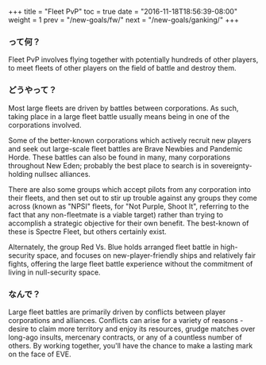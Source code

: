 +++ title = "Fleet PvP" toc = true date = "2016-11-18T18:56:39-08:00" weight = 1 prev = "/new-goals/fw/" next = "/new-goals/ganking/" +++

### って何？

Fleet PvP involves flying together with potentially hundreds of other players, to meet fleets of other players on the field of battle and destroy them.

### どうやって？

Most large fleets are driven by battles between corporations. As such, taking place in a large fleet battle usually means being in one of the corporations involved.

Some of the better-known corporations which actively recruit new players and seek out large-scale fleet battles are Brave Newbies and Pandemic Horde. These battles can also be found in many, many corporations throughout New Eden; probably the best place to search is in sovereignty-holding nullsec alliances.

There are also some groups which accept pilots from any corporation into their fleets, and then set out to stir up trouble against any groups they come across (known as "NPSI" fleets, for "Not Purple, Shoot It", referring to the fact that any non-fleetmate is a viable target) rather than trying to accomplish a strategic objective for their own benefit. The best-known of these is Spectre Fleet, but others certainly exist.

Alternately, the group Red Vs. Blue holds arranged fleet battle in high-security space, and focuses on new-player-friendly ships and relatively fair fights, offering the large fleet battle experience without the commitment of living in null-security space.

### なんで？

Large fleet battles are primarily driven by conflicts between player corporations and alliances. Conflicts can arise for a variety of reasons - desire to claim more territory and enjoy its resources, grudge matches over long-ago insults, mercenary contracts, or any of a countless number of others. By working together, you'll have the chance to make a lasting mark on the face of EVE.